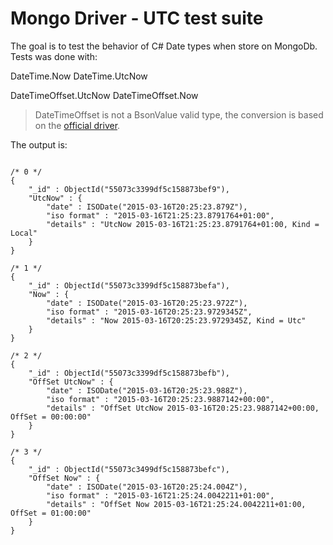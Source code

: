 Mongo Driver - UTC test suite
========

The goal is to test the behavior of C# Date types when store on MongoDb.
Tests was done with:

DateTime.Now
DateTime.UtcNow

DateTimeOffset.UtcNow
DateTimeOffset.Now

> DateTimeOffset is not a BsonValue valid type, the conversion is based on the [official driver](https://github.com/mongodb/mongo-csharp-driver/blob/master/src/MongoDB.Bson/ObjectModel/BsonTypeMapper.cs#L519).

The output is:

```

/* 0 */
{
    "_id" : ObjectId("55073c3399df5c158873bef9"),
    "UtcNow" : {
        "date" : ISODate("2015-03-16T20:25:23.879Z"),
        "iso format" : "2015-03-16T21:25:23.8791764+01:00",
        "details" : "UtcNow 2015-03-16T21:25:23.8791764+01:00, Kind = Local"
    }
}

/* 1 */
{
    "_id" : ObjectId("55073c3399df5c158873befa"),
    "Now" : {
        "date" : ISODate("2015-03-16T20:25:23.972Z"),
        "iso format" : "2015-03-16T20:25:23.9729345Z",
        "details" : "Now 2015-03-16T20:25:23.9729345Z, Kind = Utc"
    }
}

/* 2 */
{
    "_id" : ObjectId("55073c3399df5c158873befb"),
    "OffSet UtcNow" : {
        "date" : ISODate("2015-03-16T20:25:23.988Z"),
        "iso format" : "2015-03-16T20:25:23.9887142+00:00",
        "details" : "OffSet UtcNow 2015-03-16T20:25:23.9887142+00:00, OffSet = 00:00:00"
    }
}

/* 3 */
{
    "_id" : ObjectId("55073c3499df5c158873befc"),
    "OffSet Now" : {
        "date" : ISODate("2015-03-16T20:25:24.004Z"),
        "iso format" : "2015-03-16T21:25:24.0042211+01:00",
        "details" : "OffSet Now 2015-03-16T21:25:24.0042211+01:00, OffSet = 01:00:00"
    }
}

```
